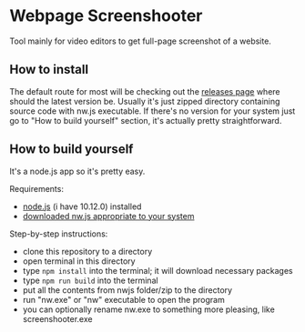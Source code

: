 # Webpage Screenshooter

Tool mainly for video editors to get full-page screenshot of a website.

## How to install

The default route for most will be checking out the [releases page](https://github.com/krawieck/webpage-screenshooter/releases) where should the latest version be. Usually it's just zipped directory containing source code with nw.js executable. If there's no version for your system just go to "How to build yourself" section, it's actually pretty straightforward.

## How to build yourself

It's a node.js app so it's pretty easy.

Requirements:
* [node.js](https://nodejs.org/) (i have 10.12.0) installed
* [downloaded nw.js appropriate to your system](https://nwjs.io/downloads/)

Step-by-step instructions:
* clone this repository to a directory
* open terminal in this directory
* type `npm install` into the terminal; it will download necessary packages
* type `npm run build`  into the terminal 
* put all the contents from nwjs folder/zip to the directory
* run "nw.exe" or "nw" executable to open the program
* you can optionally rename nw.exe to something more pleasing, like screenshooter.exe
